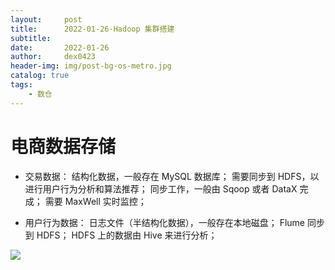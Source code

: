 ```yaml
---
layout:     post
title:      2022-01-26-Hadoop 集群搭建
subtitle:   
date:       2022-01-26
author:     dex0423
header-img: img/post-bg-os-metro.jpg
catalog: true
tags:
    - 数仓
---
```



# 电商数据存储

- 交易数据： 
  结构化数据，一般存在 MySQL 数据库；
  需要同步到 HDFS，以进行用户行为分析和算法推荐；
  同步工作，一般由 Sqoop 或者 DataX 完成；
  需要 MaxWell 实时监控；

- 用户行为数据：
  日志文件（半结构化数据），一般存在本地磁盘； 
  Flume 同步到 HDFS；
  HDFS 上的数据由 Hive 来进行分析；

![]({{site.baseurl}}/img-post/fwq-1-1.jpg)

